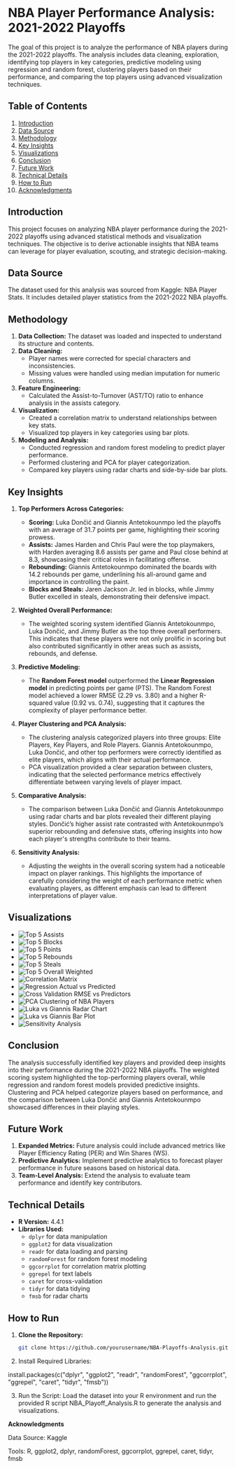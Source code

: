 # NBA Player Performance Analysis: 2021-2022 Playoffs

The goal of this project is to analyze the performance of NBA players during the 2021-2022 playoffs. The analysis includes data cleaning, exploration, identifying top players in key categories, predictive modeling using regression and random forest, clustering players based on their performance, and comparing the top players using advanced visualization techniques.

## Table of Contents

1. [Introduction](#introduction)
2. [Data Source](#data-source)
3. [Methodology](#methodology)
4. [Key Insights](#key-insights)
5. [Visualizations](#visualizations)
6. [Conclusion](#conclusion)
7. [Future Work](#future-work)
8. [Technical Details](#technical-details)
9. [How to Run](#how-to-run)
10. [Acknowledgments](#acknowledgments)

## Introduction

This project focuses on analyzing NBA player performance during the 2021-2022 playoffs using advanced statistical methods and visualization techniques. The objective is to derive actionable insights that NBA teams can leverage for player evaluation, scouting, and strategic decision-making.

## Data Source

The dataset used for this analysis was sourced from Kaggle: NBA Player Stats. It includes detailed player statistics from the 2021-2022 NBA playoffs.

## Methodology

1. **Data Collection:** The dataset was loaded and inspected to understand its structure and contents.
2. **Data Cleaning:**
   - Player names were corrected for special characters and inconsistencies.
   - Missing values were handled using median imputation for numeric columns.
3. **Feature Engineering:**
   - Calculated the Assist-to-Turnover (AST/TO) ratio to enhance analysis in the assists category.
4. **Visualization:**
   - Created a correlation matrix to understand relationships between key stats.
   - Visualized top players in key categories using bar plots.
5. **Modeling and Analysis:**
   - Conducted regression and random forest modeling to predict player performance.
   - Performed clustering and PCA for player categorization.
   - Compared key players using radar charts and side-by-side bar plots.

## Key Insights

1. **Top Performers Across Categories:**
   - **Scoring:** Luka Dončić and Giannis Antetokounmpo led the playoffs with an average of 31.7 points per game, highlighting their scoring prowess.
   - **Assists:** James Harden and Chris Paul were the top playmakers, with Harden averaging 8.6 assists per game and Paul close behind at 8.3, showcasing their critical roles in facilitating offense.
   - **Rebounding:** Giannis Antetokounmpo dominated the boards with 14.2 rebounds per game, underlining his all-around game and importance in controlling the paint.
   - **Blocks and Steals:** Jaren Jackson Jr. led in blocks, while Jimmy Butler excelled in steals, demonstrating their defensive impact.

2. **Weighted Overall Performance:**
   - The weighted scoring system identified Giannis Antetokounmpo, Luka Dončić, and Jimmy Butler as the top three overall performers. This indicates that these players were not only prolific in scoring but also contributed significantly in other areas such as assists, rebounds, and defense.

3. **Predictive Modeling:**
   - The **Random Forest model** outperformed the **Linear Regression model** in predicting points per game (PTS). The Random Forest model achieved a lower RMSE (2.29 vs. 3.80) and a higher R-squared value (0.92 vs. 0.74), suggesting that it captures the complexity of player performance better.

4. **Player Clustering and PCA Analysis:**
   - The clustering analysis categorized players into three groups: Elite Players, Key Players, and Role Players. Giannis Antetokounmpo, Luka Dončić, and other top performers were correctly identified as elite players, which aligns with their actual performance.
   - PCA visualization provided a clear separation between clusters, indicating that the selected performance metrics effectively differentiate between varying levels of player impact.

5. **Comparative Analysis:**
   - The comparison between Luka Dončić and Giannis Antetokounmpo using radar charts and bar plots revealed their different playing styles. Dončić’s higher assist rate contrasted with Antetokounmpo’s superior rebounding and defensive stats, offering insights into how each player's strengths contribute to their teams.

6. **Sensitivity Analysis:**
   - Adjusting the weights in the overall scoring system had a noticeable impact on player rankings. This highlights the importance of carefully considering the weight of each performance metric when evaluating players, as different emphasis can lead to different interpretations of player value.

## Visualizations

- ![Top 5 Assists](NBA-playoff%20analysis/Top%205%20Ast.png)
- ![Top 5 Blocks](NBA-playoff%20analysis/Top%205%20BLK.png)
- ![Top 5 Points](NBA-playoff%20analysis/Top%205%20Pts.png)
- ![Top 5 Rebounds](NBA-playoff%20analysis/Top%205%20TRB.png)
- ![Top 5 Steals](NBA-playoff%20analysis/Top%205%20STL.png)
- ![Top 5 Overall Weighted](NBA-playoff%20analysis/Top%205%20Overall%20weighted.png)
- ![Correlation Matrix](NBA-playoff%20analysis/correlation.matrix.png)
- ![Regression Actual vs Predicted](NBA-playoff%20analysis/regression_actual_vs_predicted.png)
- ![Cross Validation RMSE vs Predictors](NBA-playoff%20analysis/cross_validation_rmse_vs_predictors.png)
- ![PCA Clustering of NBA Players](NBA-playoff%20analysis/PCA%20Clustering%20of%20NBA%20Players.png)
- ![Luka vs Giannis Radar Chart](NBA-playoff%20analysis/LukaGiannisRadarchart.png)
- ![Luka vs Giannis Bar Plot](NBA-playoff%20analysis/bar_plot_comparisonLukaGiannis.png)
- ![Sensitivity Analysis](NBA-playoff%20analysis/sensitivity%20analysis.png)

## Conclusion

The analysis successfully identified key players and provided deep insights into their performance during the 2021-2022 NBA playoffs. The weighted scoring system highlighted the top-performing players overall, while regression and random forest models provided predictive insights. Clustering and PCA helped categorize players based on performance, and the comparison between Luka Dončić and Giannis Antetokounmpo showcased differences in their playing styles.

## Future Work

1. **Expanded Metrics:** Future analysis could include advanced metrics like Player Efficiency Rating (PER) and Win Shares (WS).
2. **Predictive Analytics:** Implement predictive analytics to forecast player performance in future seasons based on historical data.
3. **Team-Level Analysis:** Extend the analysis to evaluate team performance and identify key contributors.

## Technical Details

- **R Version:** 4.4.1
- **Libraries Used:**
  - `dplyr` for data manipulation
  - `ggplot2` for data visualization
  - `readr` for data loading and parsing
  - `randomForest` for random forest modeling
  - `ggcorrplot` for correlation matrix plotting
  - `ggrepel` for text labels
  - `caret` for cross-validation
  - `tidyr` for data tidying
  - `fmsb` for radar charts

## How to Run

1. **Clone the Repository:**
   ```bash
   git clone https://github.com/yourusername/NBA-Playoffs-Analysis.git

2. Install Required Libraries:

install.packages(c("dplyr", "ggplot2", "readr", "randomForest", "ggcorrplot", "ggrepel", "caret", "tidyr", "fmsb"))

3. Run the Script:
Load the dataset into your R environment and run the provided R script NBA_Playoff_Analysis.R to generate the analysis and visualizations.

**Acknowledgments**

Data Source: Kaggle

Tools: R, ggplot2, dplyr, randomForest, ggcorrplot, ggrepel, caret, tidyr, fmsb

 

 

 





 
